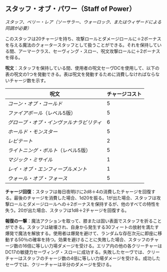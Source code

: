 ## スタッフ・オブ・パワー（Staff of Power）
*スタッフ、ベリー・レア（ソーサラー、ウォーロック、またはウィザードによる同調が必要）*

このスタッフは20チャージを持ち、攻撃ロールとダメージロールに＋2ボーナスを与える魔法のクォータースタッフとして扱うことができる。それを保持している間、アーマークラス、セーヴィング・スロー、呪文攻撃ロールに＋2ボーナスを得る。

**呪文**：スタッフを保持している間、使用者の呪文セーヴDCを使用して、以下の表の呪文の1つを発動できる。表は呪文を発動するために消費しなければならないチャージ数を示す。

| 呪文 | チャージコスト |
|------|---------------|
| *コーン・オブ・コールド* | 5 |
| *ファイアボール*（レベル5版） | 5 |
| *グローブ・オブ・インヴァルナラビリティ* | 6 |
| *ホールド・モンスター* | 5 |
| *レビテート* | 2 |
| *ライトニング・ボルト*（レベル5版） | 5 |
| *マジック・ミサイル* | 1 |
| *レイ・オブ・エンフィーブルメント* | 1 |
| *ウォール・オブ・フォース* | 5 |

**チャージ回復**：スタッフは毎日夜明けに2d8＋4の消費したチャージを回復する。最後のチャージを消費した場合、1d20を振る。1が出た場合、スタッフは攻撃ロールとダメージロールへの＋2ボーナスを保持するが、他のすべての特性を失う。20が出た場合、スタッフは1d8＋2チャージを回復する。

**報復の一撃**：魔法アクションを取って、膝または固い表面でスタッフを折ることができる。スタッフは破壊され、自身から発生する30フィートの放射を満たす爆発で魔法を解放する。使用者は爆発を避けて、ランダムな存在次元に即座に移動する50％の確率を持つ。効果を避けることに失敗した場合、スタッフのチャージ数の16倍に等しい力場ダメージを受ける。エリア内の他の各クリーチャーはDC17の敏捷力セーヴィング・スローに成功する。失敗したセーヴでは、クリーチャーはスタッフのチャージ数の4倍に等しい力場ダメージを受ける。成功したセーヴでは、クリーチャーは半分のダメージを受ける。